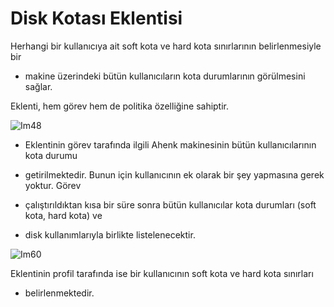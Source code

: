# Disk Kotası Eklentisi

Herhangi bir kullanıcıya ait soft kota ve hard kota sınırlarının belirlenmesiyle bir

- makine üzerindeki bütün kullanıcıların kota durumlarının görülmesini sağlar.

Eklenti, hem görev hem de politika özelliğine sahiptir.

![Im48](https://github.com/Pardus-LiderAhenk/lider-ahenk-docs/blob/master/1.0.0/images/kota-profil.png)


- Eklentinin görev tarafında ilgili Ahenk makinesinin bütün kullanıcılarının kota durumu

- getirilmektedir. Bunun için kullanıcının ek olarak bir şey yapmasına gerek yoktur. Görev

- çalıştırıldıktan kısa bir süre sonra bütün kullanıcılar kota durumları (soft kota, hard kota) ve

- disk kullanımlarıyla birlikte listelenecektir.

![Im60](https://github.com/Pardus-LiderAhenk/lider-ahenk-docs/blob/master/1.0.0/images/mevcut-kota-bilgisi.png)

Eklentinin profil tarafında ise bir kullanıcının soft kota ve hard kota sınırları

- belirlenmektedir.
